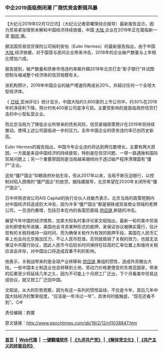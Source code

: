 ### 中企2019面临倒闭潮 厂商忧资金断链风暴
------------------------

<p>
 【大纪元2019年02月12日讯】（大纪元记者郭曜荣综合报导）最新报告显示，因为贸易紧张情势未解和中国经济持续放缓，中国
 <a href="http://www.epochtimes.com/gb/tag/%E5%A4%A7%E9%99%86.html">
  大陆
 </a>
 企业在2019年正在面临新一波
 <a href="http://www.epochtimes.com/gb/tag/%E5%80%92%E9%97%AD.html">
  倒闭
 </a>
 潮。
</p>
<p>
 据法国贸易信贷保险公司裕利安怡（Euler Hermes）的最新报告指出，由于中国
 <a href="http://www.epochtimes.com/gb/tag/%E5%A4%A7%E9%99%86.html">
  大陆
 </a>
 经济放缓，对于国营与民间企业带来冲击，2018年的企业破产数量与上年相比增加六成。
</p>
<p>
 报告提到，破产数量和债券市场违约率飙升跟2018年北京打击“影子银行”并试图控制与缩减整个经济体的信贷规模有关。
</p>
<p>
 该机构预计，2019年中国企业的破产增速将再成长20%，并超过任何一个全球大型经济体。
</p>
<p>
 《
 <a href="http://www.epochtimes.com/gb/tag/%E6%97%A5%E7%BB%8F.html">
  日经
 </a>
 亚洲评论》统计显示，中国大陆约3,600家的上市公司中，约30%在2018年的净获利下降，预计约有400家公司是净亏损。主要受影响的是面临政府信贷打击的中小型私营企业。
</p>
<p>
 而北京当局为了降低企业所带来的债务风险，信贷紧缩政策预计在2019年将持续推动，使得上述公司面临进一步的压力。去年中国企业的债务违约率已创历史新高。
</p>
<p>
 Euler Hermes的报告指出，中国今年企业违约将达到两位数增长，主要有两大原因，一方面是来自中国经济的持续疲软，特别是在信贷问题、一带一路遇挫和国际贸易问题上；另一个重要原因则是当局越来越倾向于透过破产程序清理国有“僵尸”企业。
</p>
<p>
 这些“僵尸国企”仰赖政府补贴生存，但从2017年以来，当局不断压迫银行，以控制对陷入困境的“僵尸国企”的放贷。据陆媒报导，北京希望在2020年关闭所有“僵尸国企”。
</p>
<p>
 日中并购咨询公司AIS Capital的执行合伙人肖敏杰表示，北京当局的政策短期内对中国经济将造成巨大冲击，因为许多“僵尸国企”都是钢铁或贸易商业领域的老牌公司，一旦违约暴增，包括日本在内的各国恐面临
 <a href="http://www.epochtimes.com/gb/tag/%E4%BE%9B%E5%BA%94%E9%93%BE.html">
  供应链
 </a>
 断链的冲击。
</p>
<p>
 展望今年中国的经济情势，加拿大知名时事评论家文昭指出，最新一轮的美中贸易谈判即使有所进展，美国也会寻求某种形式的抵押，来保证协议被确实履行，估计现有的关税将维持一段时间，而为确保关税作为有效的抵押手段，美国在人民币汇率上也会向北京施加压力，不让人民币贬值，否则就抵销了关税的效力，也就无法保证中共履行协议，因此人民币今后较长时间保持在较高的汇率位置上和维持关税应该会并存，对中国出口将造成双重不利的影响。
</p>
<p>
 他表示，关税战带来的是全球产业转移和
 <a href="http://www.epochtimes.com/gb/tag/%E4%BE%9B%E5%BA%94%E9%93%BE.html">
  供应链
 </a>
 重组的惯性，造成外资撤出大陆，一些中国本土制造业也会转移到土地、劳动力价格更便宜的东南亚国家，带来的后果至少将延续几年之久，因为不可能上个月把工厂迁出，下个月看美中贸易达成协议，就又把工厂迁回中国。
</p>
<p>
 文昭说，从大的形势观察，因为有这一系列的惯性延续，不仅是今年，其后几年中国大陆经济的繁荣程度，“应该是一年冷过一年”，具体何时能触底，“现在还看不到”。◇#
</p>
<p>
 责任编辑：韵寰
</p>

原文链接：http://www.epochtimes.com/gb/19/2/12/n11038847.htm


------------------------
#### [首页](https://github.com/gfw-breaker/banned-news/blob/master/README.md) &nbsp;|&nbsp; [Web代理](https://github.com/labour-camp/helloworld) &nbsp;|&nbsp; [一键翻墙软件](https://github.com/gfw-breaker/nogfw/blob/master/README.md) &nbsp;| [《九评共产党》](https://github.com/gfw-breaker/9ping.md/blob/master/README.md#九评之一评共产党是什么) | [《解体党文化》](https://github.com/gfw-breaker/jtdwh.md/blob/master/README.md) | [《共产主义的终极目的》](https://github.com/gfw-breaker/gczydzjmd.md/blob/master/README.md)

